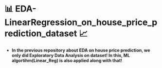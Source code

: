 # 📊 EDA-LinearRegression_on_house_price_prediction_dataset 📈

- **In the previous repository about EDA on house price prediction, we only did Exploratory Data Analysis on dataset! In this, ML algortihm(Linear_Reg) is also applied along with that!**

